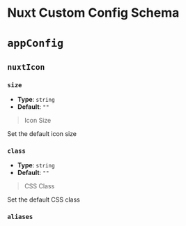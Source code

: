 # Nuxt Custom Config Schema 

# `appConfig`

## `nuxtIcon`

### `size`
- **Type**: `string`
- **Default**: `""`

> Icon Size


Set the default icon size


### `class`
- **Type**: `string`
- **Default**: `""`

> CSS Class


Set the default CSS class


### `aliases`